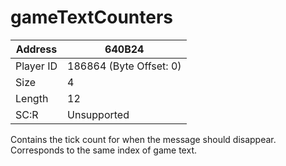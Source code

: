 
#  gameTextCounters
Address   | 640B24
----------|-------------
Player ID | 186864 (Byte Offset: 0)
Size 	  | 4
Length 	  | 12
SC:R      | Unsupported

Contains the tick count for when the message should disappear. Corresponds to the same index of game text.
